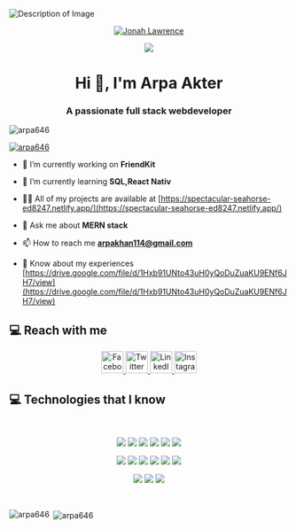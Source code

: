 
![Description of Image](https://wallpapercave.com/wp/wp8903914.jpg)



<p align="center">
  <a href="https://github.com/DenverCoder1">
    <img src="https://user-images.githubusercontent.com/20955511/199138068-0a7b7b75-a024-4f00-803f-30a19c5d1b2d.png" alt="Jonah Lawrence" /></a>
</p>

<p align="center">
  <!-- Typing SVG by DenverCoder1 - https://github.com/DenverCoder1/readme-typing-svg -->
  <a href="https://github.com/DenverCoder1/readme-typing-svg">
    <img src="https://readme-typing-svg.demolab.com/?lines=Full-stack%20web%20and%20app%20developer;Experienced%20UI%2FUX%20Designer;10%2B%20years%20of%20coding%20experience;Always%20learning%20new%20things&font=Fira%20Code&center=true&width=440&height=45&color=f75c7e&vCenter=true&pause=1000&size=22" /></a>
</p>

<!-- Social icons section -->
<h1 align="center">Hi 👋, I'm Arpa Akter</h1>
<h3 align="center">A passionate full stack webdeveloper</h3>

<p align="left"> <img src="https://komarev.com/ghpvc/?username=arpa646&label=Profile%20views&color=0e75b6&style=flat" alt="arpa646" /> </p>

<p align="left"> <a href="https://github.com/ryo-ma/github-profile-trophy"><img src="https://github-profile-trophy.vercel.app/?username=arpa646" alt="arpa646" /></a> </p>

- 🔭 I’m currently working on **FriendKit**

- 🌱 I’m currently learning **SQL,React Nativ**

- 👨‍💻 All of my projects are available at [https://spectacular-seahorse-ed8247.netlify.app/](https://spectacular-seahorse-ed8247.netlify.app/)

- 💬 Ask me about **MERN stack**

- 📫 How to reach me **arpakhan114@gmail.com**

- 📄 Know about my experiences [https://drive.google.com/file/d/1Hxb91UNto43uH0yQoDuZuaKU9ENf6JH7/view](https://drive.google.com/file/d/1Hxb91UNto43uH0yQoDuZuaKU9ENf6JH7/view)

## :computer: Reach with me

<p align="center">
  <a href="https://www.facebook.com/yourprofile" target="_blank">
    <img src="https://github.com/mir-hussain/mir-hussain/blob/main/images/icons/facebook.png" alt="Facebook" width="40" height="40">
  </a>
  <a href="https://www.twitter.com/yourprofile" target="_blank">
    <img src="https://github.com/mir-hussain/mir-hussain/blob/main/images/icons/twitter.png" alt="Twitter" width="40" height="40">
  </a>
  <a href="https://www.linkedin.com/in/yourprofile" target="_blank">
    <img src="https://github.com/mir-hussain/mir-hussain/blob/main/images/icons/linkedin.png" alt="LinkedIn" width="40" height="40">
  </a>
  <a href="https://www.instagram.com/yourprofile" target="_blank">
    <img src="https://github.com/mir-hussain/mir-hussain/blob/main/images/icons/instagram.png" alt="Instagram" width="40" height="40">
  </a>
</p>



## :computer: Technologies that I know

<br>
<p align="center">
<img src="https://github.com/mir-hussain/mir-hussain/blob/main/images/icons/HTML.png"/>
<img src="https://github.com/mir-hussain/mir-hussain/blob/main/images/icons/css.png"/>
<img src="https://github.com/mir-hussain/mir-hussain/blob/main/images/icons/JavaScript.png"/>
<img src="https://github.com/mir-hussain/mir-hussain/blob/main/images/icons/python.png"/>
<img src="https://github.com/mir-hussain/mir-hussain/blob/main/images/icons/c.png"/>
<img src="https://github.com/mir-hussain/mir-hussain/blob/main/images/icons/cpp.png"/>
</p>
<p align="center">
<img src="https://github.com/mir-hussain/mir-hussain/blob/main/images/icons/react.png"/>
<img src="https://github.com/mir-hussain/mir-hussain/blob/main/images/icons/redux.png"/>
<img src="https://github.com/mir-hussain/mir-hussain/blob/main/images/icons/sass.png"/>
<img src="https://github.com/mir-hussain/mir-hussain/blob/main/images/icons/tailwind.png"/>
<img src="https://github.com/mir-hussain/mir-hussain/blob/main/images/icons/Bootsrap.png"/>
<img src="https://github.com/mir-hussain/mir-hussain/blob/main/images/icons/firebase.png"/>
</p>
<p align="center">
<img src="https://github.com/mir-hussain/mir-hussain/blob/main/images/icons/node.png"/>
<img src="https://github.com/mir-hussain/mir-hussain/blob/main/images/icons/express.png"/>
<img src="https://github.com/mir-hussain/mir-hussain/blob/main/images/icons/mongo.png"/>
</p><br/>

<p><img align="left" src="https://github-readme-stats.vercel.app/api/top-langs?username=arpa646&show_icons=true&locale=en&layout=compact" alt="arpa646" /></p>

<p>&nbsp;<img align="center" src="https://github-readme-stats.vercel.app/api?username=arpa646&show_icons=true&locale=en" alt="arpa646" /></p>

